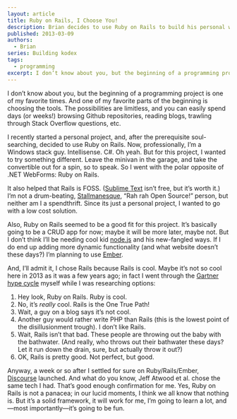 ```yaml
---
layout: article
title: Ruby on Rails, I Choose You!
description: Brian decides to use Ruby on Rails to build his personal website
published: 2013-03-09
authors:
  - Brian
series: Building kodex
tags:
  - programming
excerpt: I don’t know about you, but the beginning of a programming project is one of my favorite times. And one of my favorite parts of the beginning is choosing the tools.
---
```

I don’t know about you, but the beginning of a programming project is one of my favorite times. And one of my favorite parts of the beginning is choosing the tools. The possibilities are limitless, and you can easily spend days (or weeks!) browsing Github repositories, reading blogs, trawling through Stack Overflow questions, etc.

I recently started a personal project, and, after the prerequisite soul-searching, decided to use Ruby on Rails. Now, professionally, I’m a Windows stack guy. Intellisense. C#. Oh yeah. But for this project, I wanted to try something different. Leave the minivan in the garage, and take the convertible out for a spin, so to speak. So I went with the polar opposite of .NET WebForms: Ruby on Rails.

It also helped that Rails is FOSS. ([Sublime Text](http://www.sublimetext.com/) isn’t free, but it’s worth it.) I’m not a drum-beating, [Stallmanesque](https://en.wikipedia.org/wiki/Richard_Stallman), “Rah rah Open Source!” person, but neither am I a spendthrift. Since its just a personal project, I wanted to go with a low cost solution.

Also, Ruby on Rails seemed to be a good fit for this project. It’s basically going to be a CRUD app for now; maybe it will be more later, maybe not. But I don’t think I’ll be needing cool kid [node.js](http://nodejs.org/) and his new-fangled ways. If I do end up adding more dynamic functionality (and what website doesn’t these days?) I’m planning to use [Ember](http://emberjs.com/).

And, I’ll admit it, I chose Rails because Rails is cool. Maybe it’s not so cool here in 2013 as it was a few years ago; in fact I went through the [Gartner hype cycle](https://en.wikipedia.org/wiki/Hype_cycle) myself while I was researching options:

1. Hey look, Ruby on Rails. Ruby is cool.
2. No, it’s *really* cool. Rails is the One True Path!
3. Wait, a guy on a blog says it’s not cool.
4. Another guy would rather write PHP than Rails (this is the lowest point of the disillusionment trough). I don’t like Rails.
5. Wait, Rails isn’t that bad. These people are throwing out the baby with the bathwater. (And really, who throws out their bathwater these days? Let it run down the drain, sure, but actually throw it out?)
6. OK, Rails is pretty good. Not perfect, but good.

Anyway, a week or so after I settled for sure on Ruby/Rails/Ember, [Discourse](http://www.discourse.org/) launched. And what do you know, Jeff Atwood et al. chose the same tech I had. That’s good enough confirmation for me. Yes, Ruby on Rails is not a panacea; in our lucid moments, I think we all know that nothing is. But it’s a solid framework, it will work for me, I’m going to learn a lot, and—most importantly—it’s going to be fun.